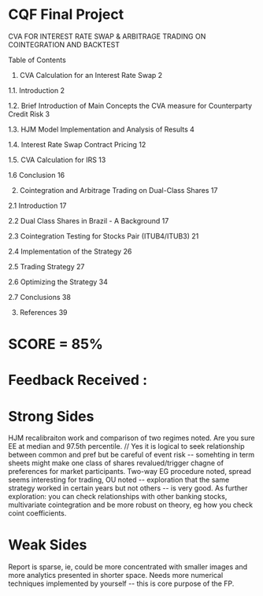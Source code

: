 # CQF Final Project
CVA FOR INTEREST RATE SWAP & ARBITRAGE TRADING ON COINTEGRATION AND BACKTEST

Table of Contents

1.	CVA Calculation for an Interest Rate Swap	2

1.1.    Introduction	2

1.2.    Brief Introduction of Main Concepts the CVA measure for Counterparty Credit Risk	3

1.3. HJM Model Implementation and Analysis of Results	4

1.4. Interest Rate Swap Contract Pricing	12

1.5. CVA Calculation for IRS	13

1.6 Conclusion	16

2. Cointegration and Arbitrage Trading on Dual-Class Shares	17

2.1    Introduction	17

2.2    Dual Class Shares in Brazil - A Background	17

2.3    Cointegration Testing for Stocks Pair (ITUB4/ITUB3)	21

2.4    Implementation of the Strategy	26

2.5    Trading Strategy	27

2.6    Optimizing the Strategy	34

2.7    Conclusions	38

3.   References	39

# SCORE = 85%
# Feedback Received :
# Strong Sides
HJM recalibraiton work and comparison of two regimes noted. Are you sure EE at median and 97.5th percentile. // Yes it is logical to seek relationship between common and pref but be careful of event risk -- somehting in term sheets might make one class of shares revalued/trigger chagne of preferences for market participants. Two-way EG procedure noted, spread seems interesting for trading, OU noted -- exploration that the same strategy worked in certain years but not others -- is very good.  As further exploration: you can check relationships with other banking stocks, multivariate cointegration and be more robust on theory, eg how you check coint coefficients.

# Weak Sides	
Report is sparse, ie, could be more concentrated with smaller images and more analytics presented in shorter space. Needs more numerical techniques implemented by yourself -- this is core purpose of the FP.			





